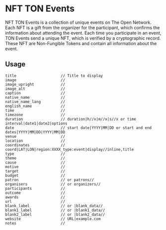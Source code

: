 # NFT TON Events
NFT TON Events is a collection of unique events on The Open Network. Each NFT is a gift from the organizer for the participant, which confirms the information about attending the event. Each time you participate in an event, TON Events send a unique NFT, which is verified by a cryptographic record. These NFT are Non-Fungible Tokens and contain all information about the event.

## Usage
```
title                    // Title to display
image                    // 
image_upright            // 
image_alt                // 
caption                  // 
native_name              // 
native_name_lang         // 
english_name             // 
time                     // 
timezone                 // 
duration                 // duration|h//x|m//x|s//x or time interval|date1|date2|options
date                     // start date|YYYY|MM|DD or start and end dates|YYYY|MM|DD|YYYY|MM|DD
venue                    // 
location                 // 
coordinates              // coord|LAT|LON|region:XXXX_type:event|display//inline,title
type                     // 
theme                    // 
cause                    // 
motive                   // 
target                   // 
budget                   // 
patron                   // or patrons// 
organisers               // or organizers// 
participants             // 
outcome                  // 
awards                   // 
url                      // 
blank_label              // or |blank_data// 
blank1_label             // or |blank1_data// 
blank2_label             // or |blank2_data// 
website                  // URL|example.com
notes                    // 
```


